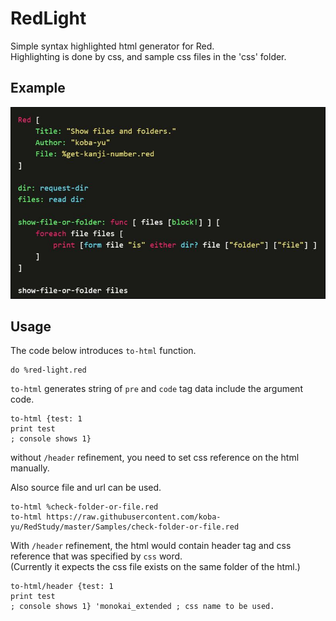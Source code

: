 # RedLight
Simple syntax highlighted html generator for Red.  
Highlighting is done by css, and sample css files in the 'css' folder.

## Example
![example image](./images/example.JPG)

## Usage

The code below introduces `to-html` function.

```red
do %red-light.red
```

`to-html` generates string of `pre` and `code` tag data include the argument code.

```red
to-html {test: 1
print test
; console shows 1}
```

without `/header` refinement, you need to set css reference on the html manually.

Also source file and url can be used.

```red
to-html %check-folder-or-file.red
to-html https://raw.githubusercontent.com/koba-yu/RedStudy/master/Samples/check-folder-or-file.red
```

With `/header` refinement, the html would contain header tag and css reference that was specified by `css` word.  
(Currently it expects the css file exists on the same folder of the html.)

```red
to-html/header {test: 1
print test
; console shows 1} 'monokai_extended ; css name to be used.
```